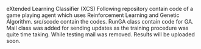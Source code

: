 eXtended Learning Classifier (XCS)
Following repository contain code of a game playing agent which uses Reinforcement Learning and Genetic Algorithm.
src/scode contain the codes. RunGA class contain code for GA.
Mail class was added for sending updates as the training procedure was quite time taking. While testing mail was removed.
Results will be uploaded soon.
